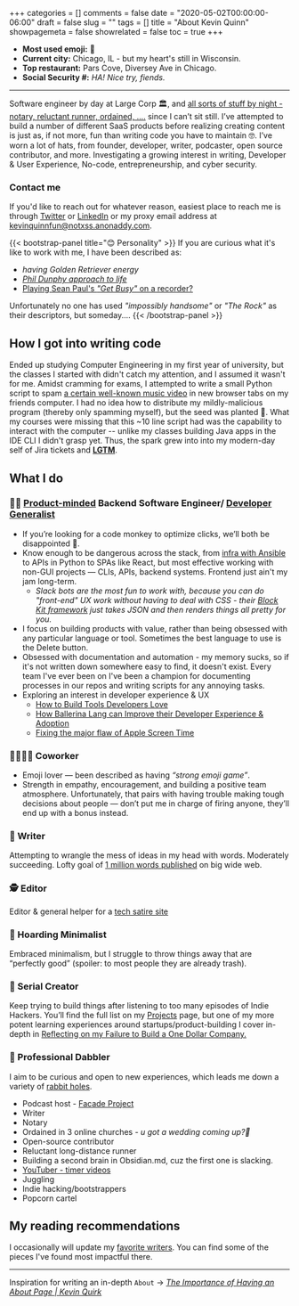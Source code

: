 +++
categories = []
comments = false
date = "2020-05-02T00:00:00-06:00"
draft = false
slug = ""
tags = []
title = "About Kevin Quinn"
showpagemeta = false
showrelated = false
toc = true
+++

- **Most used emoji:** 😬
- **Current city:** Chicago, IL - but my heart's still in Wisconsin.
- **Top restaurant:** Pars Cove, Diversey Ave in Chicago.
- **Social Security #:** _HA! Nice try, fiends._

---

Software engineer by day at Large Corp 🏛, and [all sorts of stuff by night - notary, reluctant runner, ordained, ....](#-professional-dabbler) since I can’t sit still. I’ve attempted to build a number of different SaaS products before realizing creating content is just as, if not more, fun than writing code you have to maintain 🤓. I’ve worn a lot of hats, from founder, developer, writer, podcaster, open source contributor, and more. Investigating a growing interest in writing, Developer & User Experience, No-code, entrepreneurship, and cyber security.

### Contact me

If you'd like to reach out for whatever reason, easiest place to reach me is through [Twitter](https://twitter.com/maybekq) or [LinkedIn](https://linkedin.com/in/quinnkevinp) or my proxy email address at [kevinquinnfun@notxss.anonaddy.com](mailto:kevinquinnfun@notxss.anonaddy.com).

{{< bootstrap-panel title="😊 Personality" >}}
If you are curious what it's like to work with me, I have been described as:

- _having Golden Retriever energy_
- [_Phil Dunphy approach to life_](https://modernfamily.fandom.com/wiki/Phil_Dunphy)
- [Playing Sean Paul's _"Get Busy"_ on a recorder?](/recorder-escapades/)

Unfortunately no one has used _"impossibly handsome"_ or _"The Rock"_ as their descriptors, but someday....
{{< /bootstrap-panel >}}

## How I got into writing code

Ended up studying Computer Engineering in my first year of university, but the classes I started with didn't catch my attention, and I assumed it wasn't for me. Amidst cramming for exams, I attempted to write a small Python script to spam [a certain well-known music video](https://www.youtube.com/watch?v=dQw4w9WgXcQ) in new browser tabs on my friends computer. I had no idea how to distribute my mildly-malicious program (thereby only spamming myself), but the seed was planted 🌱. What my courses were missing that this ~10 line script had was the capability to interact with the computer -- unlike my classes building Java apps in the IDE CLI I didn't grasp yet. Thus, the spark grew into into my modern-day self of Jira tickets and [**LGTM**](https://justtechdebt.com/articles/dev-already-abandoned-new-years-resolution-to-actually-read-prs/).

## What I do

### 🧑‍💻 [Product-minded](https://blog.pragmaticengineer.com/the-product-minded-engineer/) Backend Software Engineer/ [Developer Generalist](https://granot.dev/developer-generalists/)

- If you’re looking for a code monkey to optimize clicks, we’ll both be disappointed 🙈.
- Know enough to be dangerous across the stack, from [infra with Ansible](https://github.com/I-Dont-Remember/AnsibleLaptop) to APIs in Python to SPAs like React, but most effective working with non-GUI projects — CLIs, APIs, backend systems. Frontend just ain't my jam long-term.
  - _Slack bots are the most fun to work with, because you can do "front-end" UX work without having to deal with CSS - their [Block Kit framework](https://api.slack.com/block-kit) just takes JSON and then renders things all pretty for you._
- I focus on building products with value, rather than being obsessed with any particular language or tool. Sometimes the best language to use is the Delete button.
- Obsessed with documentation and automation - my memory sucks, so if it's not written down somewhere easy to find, it doesn't exist. Every team I've ever been on I've been a champion for documenting processes in our repos and writing scripts for any annoying tasks.
- Exploring an interest in developer experience & UX
    - [How to Build Tools Developers Love](https://kevinquinn.fun/blog/how-to-build-tools-developers-love/)
    - [How Ballerina Lang can Improve their Developer Experience & Adoption](https://kevinquinn.fun/blog/how-ballerina-lang-can-improve-their-developer-experience-adoption/)
    - [Fixing the major flaw of Apple Screen Time](https://kevinquinn.fun/blog/fixing-the-major-flaw-of-apple-screen-time/)

### 👩‍👩‍👧‍👧 Coworker

- Emoji lover — been described as having _“strong emoji game”_.
- Strength in empathy, encouragement, and building a positive team atmosphere. Unfortunately, that pairs with having trouble making tough decisions about people — don’t put me in charge of firing anyone, they’ll end up with a bonus instead.

### 📝 Writer

Attempting to wrangle the mess of ideas in my head with words. Moderately succeeding. Lofty goal of [1 million words published](https://kevinquinn.fun/wc/) on big wide web.

### 🕵️ Editor

Editor & general helper for a [tech satire site](https://justtechdebt.com)

### 🚯 Hoarding Minimalist

Embraced minimalism, but I struggle to throw things away that are “perfectly good” (spoiler: to most people they are already trash). 

### 🥣 Serial Creator

Keep trying to build things after listening to too many episodes of Indie Hackers. You’ll find the full list on my [Projects](/projects/) page, but one of my more potent learning experiences around startups/product-building I cover in-depth in [Reflecting on my Failure to Build a One Dollar Company.](https://kevinquinn.fun/blog/reflecting-on-my-failure-to-build-a-one-dollar-company/)

### 🤹 Professional Dabbler

I aim to be curious and open to new experiences, which leads me down a variety of [rabbit holes](https://facadeproject.com).

- Podcast host - [Facade Project](https://facadeproject.com)
- Writer
- Notary
- Ordained in 3 online churches - _u got a wedding coming up?👀_
- Open-source contributor
- Reluctant long-distance runner
- Building a second brain in Obsidian.md, cuz the first one is slacking.
- [YouTuber - timer videos](https://www.youtube.com/channel/UC9YP1-_DAlDcW4vri2YUmcg/about)
- Juggling
- Indie hacking/bootstrappers
- Popcorn cartel

## My reading recommendations

I occasionally will update my [favorite writers](/great-reads/). You can find some of the pieces I've found most impactful there.

---

Inspiration for writing an in-depth `About` -> [_The Importance of Having an About Page | Kevin Quirk_](https://kevq.uk/the-importance-of-an-about-page/)